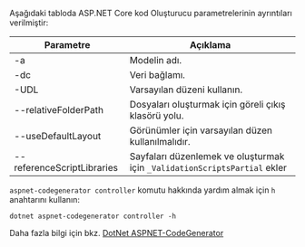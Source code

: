 Aşağıdaki tabloda ASP.NET Core kod Oluşturucu parametrelerinin ayrıntıları verilmiştir:

| Parametre               | Açıklama|
| ----------------- | ------------ |
| -a  | Modelin adı. |
| -dc  | Veri bağlamı. |
| -UDL | Varsayılan düzeni kullanın. |
| --relativeFolderPath | Dosyaları oluşturmak için göreli çıkış klasörü yolu. |
| --useDefaultLayout | Görünümler için varsayılan düzen kullanılmalıdır. |
| --referenceScriptLibraries | Sayfaları düzenlemek ve oluşturmak için `_ValidationScriptsPartial` ekler |

`aspnet-codegenerator controller` komutu hakkında yardım almak için `h` anahtarını kullanın:

```dotnetcli
dotnet aspnet-codegenerator controller -h
```

Daha fazla bilgi için bkz. [DotNet ASPNET-CodeGenerator](xref:fundamentals/tools/dotnet-aspnet-codegenerator)
